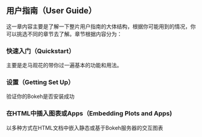 ## 用户指南（User Guide）

这一章内容主要是了解一下整片用户指南的大体结构，根据你可能用到的情况，你可以挑选不同的章节去了解。章节根据内容分为：

### 快速入门（Quickstart）

主要是走马观花的带你过一遍基本的功能和用法。

### 设置（Getting Set Up）

验证你的Bokeh是否安装成功

### 在HTML中插入图表或Apps（Embedding Plots and Apps)

以多种方式在HTML文档中嵌入静态或基于Bokeh服务器的交互图表